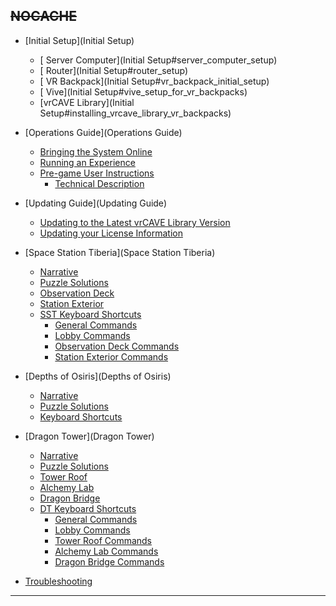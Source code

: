  ~~NOCACHE~~
----


*  [Initial Setup](Initial Setup)
    * [ Server Computer](Initial Setup#server_computer_setup)
    * [ Router](Initial Setup#router_setup)
    * [ VR Backpack](Initial Setup#vr_backpack_initial_setup)
    * [ Vive](Initial Setup#vive_setup_for_vr_backpacks)
    * [vrCAVE Library](Initial Setup#installing_vrcave_library_vr_backpacks)


*  [Operations Guide](Operations Guide)
    * [ Bringing the System Online](operations_guide#bringing_the_system_online)
    * [ Running an Experience](operations_guide#running_an_experience)
    * [ Pre-game User Instructions](operations_guide#game_user_instructions)
      * [ Technical Description](operations_guide#technical_description)


*  [Updating Guide](Updating Guide)
    * [ Updating to the Latest vrCAVE Library Version](updating_guide#updating_to_the_latest_vrCAVE_library_version)
    * [ Updating your License Information](updating_guide#updating_your_license_information)


*  [Space Station Tiberia](Space Station Tiberia)<br/>
    * [ Narrative](space_station_tiberia#narrative)
    * [ Puzzle Solutions](space_station_tiberia#puzzle_solutions)
    * [ Observation Deck](space_station_tiberia#observation_deck)
    * [ Station Exterior](space_station_tiberia#station_exterior)
    * [ SST Keyboard Shortcuts](space_station_tiberia#space_station_tiberia_keyboard_shortcuts)
      * [ General Commands](space_station_tiberia#general_commands)
      * [ Lobby Commands](space_station_tiberia#lobby_commands)
      * [ Observation Deck Commands](space_station_tiberia#observation_deck_commands)
      * [ Station Exterior Commands](space_station_tiberia#station_exterior_commands)


*  [Depths of Osiris](Depths of Osiris)<br/>
    * [ Narrative](Undersea_Adventure#narrative)
    * [ Puzzle Solutions](Undersea_Adventure#puzzle_solutions)
    * [ Keyboard Shortcuts](Undersea_Adventure#keyboard_shortcuts)

*  [Dragon Tower](Dragon Tower)<br/>
    * [ Narrative](space_station_tiberia#narrative)
    * [ Puzzle Solutions](dragon_tower#puzzle_solutions)
    * [ Tower Roof](dragon_tower#tower_roof)
    * [ Alchemy Lab](dragon_tower#alchemy_lab)
    * [ Dragon Bridge](dragon_tower#dragon_bridge)
    * [ DT Keyboard Shortcuts](dragon_tower#dragon_tower_keyboard_shortcuts)
      * [ General Commands](dragon_tower#general_commands)
      * [ Lobby Commands](dragon_tower#lobby_commands)
      * [ Tower Roof Commands](dragon_tower#tower_roof_commands)
      * [ Alchemy Lab Commands](dragon_tower#alchemy_lab_commands)
      * [ Dragon Bridge Commands](dragon_tower#dragon_bridge_commands)

*  [Troubleshooting](Troubleshooting)

----

